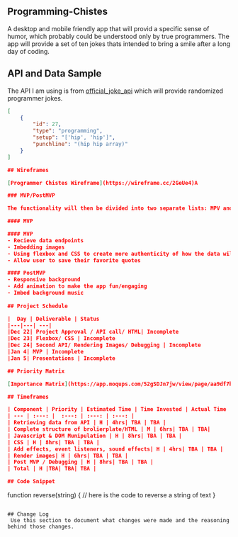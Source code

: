 
## Programming-Chistes

A desktop and mobile friendly app that will provid a specific sense of humor, which probably could be understood only by true programmers. The app will provide a set of ten jokes thats intended to bring a smile after a long day of coding. 

## API and Data Sample

The API I am using is from [official_joke_api](https://github.com/15Dkatz/official_joke_api.) which will provide randomized programmer jokes.
```JSON
[
    {
        "id": 27,
        "type": "programming",
        "setup": "['hip', 'hip']",
        "punchline": "(hip hip array)"
    }
]

## Wireframes

[Programmer Chistes Wireframe](https://wireframe.cc/2GeUe4)A

### MVP/PostMVP

The functionality will then be divided into two separate lists: MPV and PostMVP.  Carefully decided what is placed into your MVP as the client will expect this functionality to be implemented upon project completion.  

#### MVP 

#### MVP 
- Recieve data endpoints
- Imbedding images 
- Using flexbox and CSS to create more authenticity of how the data will be rendered on the page
- Allow user to save their favorite quotes

#### PostMVP  
- Responsive background
- Add animation to make the app fun/engaging 
- Imbed background music
 
## Project Schedule

|  Day | Deliverable | Status
|---|---| ---|
|Dec 22| Project Approval / API call/ HTML| Incomplete
|Dec 23| Flexbox/ CSS | Incomplete
|Dec 24| Second API/ Rendering Images/ Debugging | Incomplete
|Jan 4| MVP | Incomplete
|Jan 5| Presentations | Incomplete

## Priority Matrix

[Importance Matrix](https://app.moqups.com/52gSDJn7jw/view/page/aa9df7b72?ui=0)

## Timeframes

| Component | Priority | Estimated Time | Time Invested | Actual Time |
| --- | :---: |  :---: | :---: | :---: |
| Retrieving data from API | H | 4hrs| TBA | TBA |
| Complete structure of brolierplate/HTML | M | 6hrs| TBA | TBA|
| Javascript & DOM Munipulation | H | 8hrs| TBA | TBA |
| CSS | H | 8hrs| TBA | TBA |
| Add effects, event listeners, sound effects| H | 4hrs| TBA | TBA |
| Render images| H | 6hrs| TBA | TBA |
| Post MVP / Debugging | H | 8hrs| TBA | TBA |
| Total | H |TBA| TBA| TBA |

## Code Snippet


```
function reverse(string) {
	// here is the code to reverse a string of text
}
```

## Change Log
 Use this section to document what changes were made and the reasoning behind those changes.
